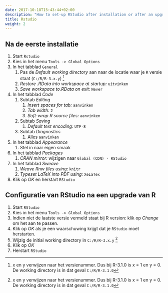 ```yaml
---
date: 2017-10-18T15:43:44+02:00
description: "How to set-up RStudio after installation or after an upgrade (in Dutch)"
title: Rstudio
weight: 2
---
```


## Na de eerste installatie

1. Start `Rstudio`
1. Kies in het menu `Tools -> Global Options`
1. In het tabblad `General`
    1. Pas de _Default working directory_ aan naar de locatie waar je `R` versie staat (`C:/R/R-3.x.y`) [^1]
    1. _Restore .RData into workspace at startup:_ `uitvinken`
    1. _Save workspace to.RData on exit:_ `Never`
1. In het tabblad _Code_
    1. Subtab _Editing_
        1. _Insert spaces for tab:_ `aanvinken`
        1. _Tab width:_ `2`
        1. _Soft-wrap R source files:_ `aanvinken`
    1. Subtab _Saving_
        1. _Default text encoding:_ `UTF-8`
    1. Subtab _Diagnostics_
        1. Alles `aanvinken`
1. In het tabblad _Appearance_ 
    1. Stel in naar eigen smaak
1. In het tabblad _Packages_
    1. _CRAN mirror:_ wijzigen naar `Global (CDN) - RStudio`
1. In het tabblad _Sweave_
    1. _Weave Rnw files using:_ `knitr`
    1. _Typeset LaTeX into PDF using:_ `XeLaTex`
1. Klik op _OK_ en herstart `RStudio`

## Configuratie van RStudio na een upgrade van R

1. Start `RStudio`
1. Kies in het menu `Tools -> Global Options`
1. Indien niet de laatste versie vermeld staat bij R version: klik op _Change_ om het aan te passen.
1. Klik op _OK_ als je een waarschuwing krijgt dat je `RStudio` moet herstarten.
1. Wijzig de initial working directory in `C:/R/R-3.x.y` [^1]
1. Klik op _OK_
1. Herstart `RStudio`

[^1]: x en y verwijzen naar het versienummer. Dus bij R-3.1.0 is x = 1 en y = 0. De working directory is in dat geval `C:/R/R-3.1.0`
